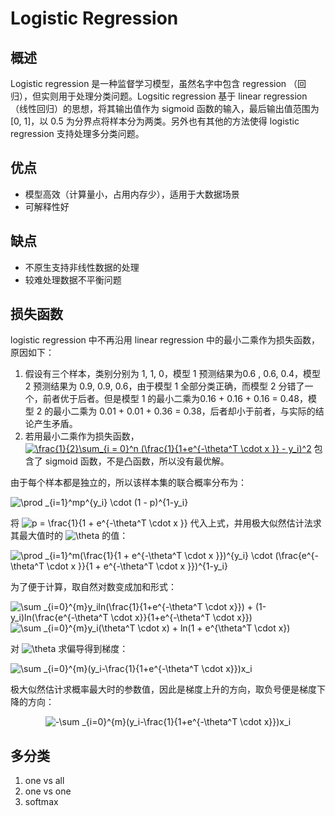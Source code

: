 # Logistic Regression

## 概述

Logistic regression 是一种监督学习模型，虽然名字中包含 regression （回归），但实则用于处理分类问题。Logsitic regression 基于 linear regression （线性回归）的思想，将其输出值作为 sigmoid 函数的输入，最后输出值范围为 [0, 1]，以 0.5 为分界点将样本分为两类。另外也有其他的方法使得 logistic regression 支持处理多分类问题。

## 优点

- 模型高效（计算量小，占用内存少），适用于大数据场景
- 可解释性好

## 缺点

- 不原生支持非线性数据的处理
- 较难处理数据不平衡问题

## 损失函数

logistic regression 中不再沿用 linear regression 中的最小二乘作为损失函数，原因如下：

1. 假设有三个样本，类别分别为 1, 1, 0，模型 1 预测结果为0.6 , 0.6, 0.4，模型 2 预测结果为 0.9, 0.9, 0.6，由于模型 1 全部分类正确，而模型 2 分错了一个，前者优于后者。但是模型 1 的最小二乘为0.16 + 0.16 + 0.16 = 0.48，模型 2 的最小二乘为 0.01 + 0.01 + 0.36 = 0.38，后者却小于前者，与实际的结论产生矛盾。
2. 若用最小二乘作为损失函数，<a href="https://www.codecogs.com/eqnedit.php?latex=\frac{1}{2}\sum_{i&space;=&space;0}^n&space;(\frac{1}{1&plus;e^{-\theta^T&space;\cdot&space;x&space;}}&space;-&space;y_i)^2" target="_blank"><img src="https://latex.codecogs.com/gif.latex?\frac{1}{2}\sum_{i&space;=&space;0}^n&space;(\frac{1}{1&plus;e^{-\theta^T&space;\cdot&space;x&space;}}&space;-&space;y_i)^2" title="\frac{1}{2}\sum_{i = 0}^n (\frac{1}{1+e^{-\theta^T \cdot x }} - y_i)^2" /></a> 包含了 sigmoid 函数，不是凸函数，所以没有最优解。

由于每个样本都是独立的，所以该样本集的联合概率分布为：

<img src="https://latex.codecogs.com/gif.latex?\prod&space;_{i=1}^mp^{y_i}&space;\cdot&space;(1&space;-&space;p)^{1-y_i}" title="\prod _{i=1}^mp^{y_i} \cdot (1 - p)^{1-y_i}" />

将 <img src="https://latex.codecogs.com/gif.latex?p&space;=&space;\frac{1}{1&space;&plus;&space;e^{-\theta^T&space;\cdot&space;x&space;}}" title="p = \frac{1}{1 + e^{-\theta^T \cdot x }}" /> 代入上式，并用极大似然估计法求其最大值时的 <img src="https://latex.codecogs.com/gif.latex?\theta" title="\theta" /> 的值：

<img src="https://latex.codecogs.com/gif.latex?\prod&space;_{i=1}^m(\frac{1}{1&space;&plus;&space;e^{-\theta^T&space;\cdot&space;x&space;}})^{y_i}&space;\cdot&space;(\frac{e^{-\theta^T&space;\cdot&space;x&space;}}{1&space;&plus;&space;e^{-\theta^T&space;\cdot&space;x&space;}})^{1-y_i}" title="\prod _{i=1}^m(\frac{1}{1 + e^{-\theta^T \cdot x }})^{y_i} \cdot (\frac{e^{-\theta^T \cdot x }}{1 + e^{-\theta^T \cdot x }})^{1-y_i}" />

为了便于计算，取自然对数变成加和形式：

<img src="https://latex.codecogs.com/gif.latex?\sum&space;_{i=0}^{m}y_iln(\frac{1}{1&plus;e^{-\theta^T&space;\cdot&space;x}})&space;&plus;&space;(1-y_i)ln(\frac{e^{-\theta^T&space;\cdot&space;x}}{1&plus;e^{-\theta^T&space;\cdot&space;x}})" title="\sum _{i=0}^{m}y_iln(\frac{1}{1+e^{-\theta^T \cdot x}}) + (1-y_i)ln(\frac{e^{-\theta^T \cdot x}}{1+e^{-\theta^T \cdot x}})" />

<img src="https://latex.codecogs.com/gif.latex?\sum&space;_{i=0}^{m}y_i(\theta^T&space;\cdot&space;x)&space;&plus;&space;ln(1&space;&plus;&space;e^{\theta^T&space;\cdot&space;x})" title="\sum _{i=0}^{m}y_i(\theta^T \cdot x) + ln(1 + e^{\theta^T \cdot x})" />

对 <img src="https://latex.codecogs.com/gif.latex?\theta" title="\theta" /> 求偏导得到梯度：

<img src="https://latex.codecogs.com/gif.latex?\sum&space;_{i=0}^{m}(y_i-\frac{1}{1&plus;e^{-\theta^T&space;\cdot&space;x}})x_i" title="\sum _{i=0}^{m}(y_i-\frac{1}{1+e^{-\theta^T \cdot x}})x_i" />

极大似然估计求概率最大时的参数值，因此是梯度上升的方向，取负号便是梯度下降的方向：

<div  align="center"> 
<img src="https://latex.codecogs.com/gif.latex?-\sum&space;_{i=0}^{m}(y_i-\frac{1}{1&plus;e^{-\theta^T&space;\cdot&space;x}})x_i" title="-\sum _{i=0}^{m}(y_i-\frac{1}{1+e^{-\theta^T \cdot x}})x_i" />
</div> 

## 多分类

1. one vs all
2. one vs one
3. softmax
